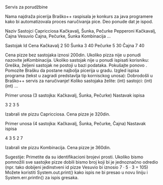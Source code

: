 Servis za porudžbine

Nama najdraža picerija Braško++ raspisala je konkurs za java programere kako bi automatizovala proces naručivanja pice. Deo ponude dat
je ispod.

Naziv            Sastojci
Capricciosa   Kačkavalj, Šunka, Pečurke
Pepperoni     Kačkavalj, Čajna
Vesuvio       Čajna, Pečurke, Šunka
Kombinacija      ...   

Sastojak    Id Cena
Kačkavalj   2  50
Šunka       3  40
Pečurke     5  30
Čajna       7  40


Cena pizze bez sastojaka iznosi 200din. Ukoliko pizza nije u ponudi nazovite jeKombinacija. Ukoliko sastojak nije u ponudi ispisati
korisniku: Greška, željeni sastojak ne postoji u bazi podataka. Pokušajte ponovo .
Pomozite Brašku da postane najbolja picerija u gradu.
Izgled ispisa programa (tekst u zagradi predstavlja tip kornisckog unosa):
Dobrodošli u Braško++ servis za naručivanje!
Koliko sastojaka želite: (int)
sastojci: (int) (int) ...

Primer unosa (3 sastojka: Kačkavalj, Šunka, Pečurke) Nastavak ispisa

3
2 3 5

Izabrali ste pizzu Capricciosa.
Cena pizze je 320din.

Primer unosa (4 sastojka: Kačkavalj, Šunka, Pečurke, Čajna) Nastavak ispisa

4
3 5 2 7

Izabrali ste pizzu Kombinacija.
Cena pizze je 360din.

Sugestije:
Primetite da su identifikacioni brojevi prosti. Ukoliko bismo pomnožili sve sastojke pizze dobili bismo broj koji bi je jednoznačno
odredio (npr. tako dobijeni jedinstveni id pizze Vesuvio bi iznosio 7 · 5 · 3 = 105)
Možete koristiti System.out.print() kako ispis ne bi presao u novu liniju i System.err.println() za ispis gresaka.
